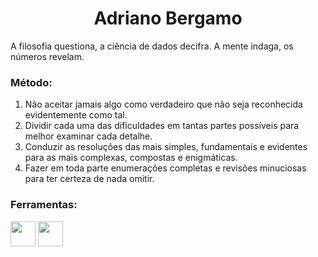 <h1 align="center"> Adriano Bergamo </h1>

A filosofia questiona, a ciência de dados decifra.
A mente indaga, os números revelam.

### Método:

1) Não aceitar jamais algo como verdadeiro que não seja reconhecida evidentemente como tal.
2) Dividir cada uma das dificuldades em tantas partes possíveis para melhor examinar cada detalhe.
3) Conduzir as resoluções das mais simples, fundamentais e evidentes para as mais complexas, compostas e enigmáticas.
4) Fazer em toda parte enumerações completas e revisões minuciosas para ter certeza de nada omitir.

### Ferramentas:

<img src="https://cdn.jsdelivr.net/gh/devicons/devicon/icons/tensorflow/tensorflow-original.svg" width="40" height="40"/> <img src="https://cdn.jsdelivr.net/gh/devicons/devicon/icons/jupyter/jupyter-original-wordmark.svg" width="40" height="40"/>
